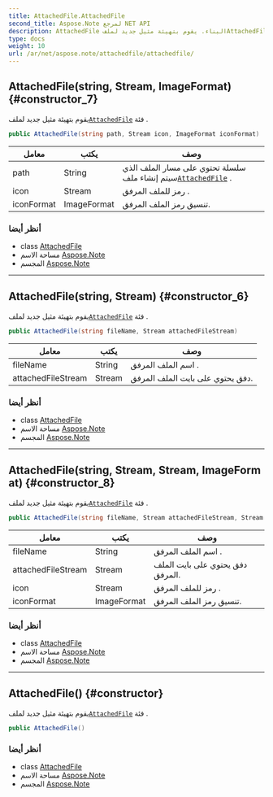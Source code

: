 ```yaml
---
title: AttachedFile.AttachedFile
second_title: Aspose.Note لمرجع NET API
description: AttachedFile البناء. يقوم بتهيئة مثيل جديد لملفAttachedFile فئة .
type: docs
weight: 10
url: /ar/net/aspose.note/attachedfile/attachedfile/
---
```

## AttachedFile(string, Stream, ImageFormat) {#constructor_7}

يقوم بتهيئة مثيل جديد لملف[`AttachedFile`](../) فئة .

```csharp
public AttachedFile(string path, Stream icon, ImageFormat iconFormat)
```

| معامل | يكتب | وصف |
| --- | --- | --- |
| path | String | سلسلة تحتوي على مسار الملف الذي سيتم إنشاء ملف[`AttachedFile`](../) . |
| icon | Stream | رمز للملف المرفق . |
| iconFormat | ImageFormat | تنسيق رمز الملف المرفق. |

### أنظر أيضا

* class [AttachedFile](../)
* مساحة الاسم [Aspose.Note](../../attachedfile/)
* المجسم [Aspose.Note](../../../)

---

## AttachedFile(string, Stream) {#constructor_6}

يقوم بتهيئة مثيل جديد لملف[`AttachedFile`](../) فئة .

```csharp
public AttachedFile(string fileName, Stream attachedFileStream)
```

| معامل | يكتب | وصف |
| --- | --- | --- |
| fileName | String | اسم الملف المرفق . |
| attachedFileStream | Stream | دفق يحتوي على بايت الملف المرفق. |

### أنظر أيضا

* class [AttachedFile](../)
* مساحة الاسم [Aspose.Note](../../attachedfile/)
* المجسم [Aspose.Note](../../../)

---

## AttachedFile(string, Stream, Stream, ImageFormat) {#constructor_8}

يقوم بتهيئة مثيل جديد لملف[`AttachedFile`](../) فئة .

```csharp
public AttachedFile(string fileName, Stream attachedFileStream, Stream icon, ImageFormat iconFormat)
```

| معامل | يكتب | وصف |
| --- | --- | --- |
| fileName | String | اسم الملف المرفق . |
| attachedFileStream | Stream | دفق يحتوي على بايت الملف المرفق. |
| icon | Stream | رمز للملف المرفق . |
| iconFormat | ImageFormat | تنسيق رمز الملف المرفق. |

### أنظر أيضا

* class [AttachedFile](../)
* مساحة الاسم [Aspose.Note](../../attachedfile/)
* المجسم [Aspose.Note](../../../)

---

## AttachedFile() {#constructor}

يقوم بتهيئة مثيل جديد لملف[`AttachedFile`](../) فئة .

```csharp
public AttachedFile()
```

### أنظر أيضا

* class [AttachedFile](../)
* مساحة الاسم [Aspose.Note](../../attachedfile/)
* المجسم [Aspose.Note](../../../)


